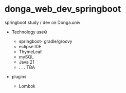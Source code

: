 # donga_web_dev_springboot
springboot study / dev on Donga.univ

- Technology use⚙️
  - springboot- gradle/groovy
  - eclipse IDE
  - ThymeLeaf
  - mySQL
  - Java 21
  -  . . . TBA
 
- plugins
  - Lombok

